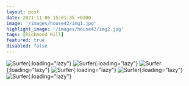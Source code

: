 ```yaml
---
layout: post
date: 2021-11-06 15:01:35 +0300
image: '/images/house42/img1.jpg'
highlight_image: '/images/house42/img2.jpg'
tags: [Richmond Hill]
featured: true
disabled: false
---
```


![Surfer]({{site.baseurl}}/images/house42/img3.jpg){:loading="lazy"}
![Surfer]({{site.baseurl}}/images/house42/img4.jpg){:loading="lazy"}
![Surfer]({{site.baseurl}}/images/house42/img5.jpg){:loading="lazy"}
![Surfer]({{site.baseurl}}/images/house42/img6.jpg){:loading="lazy"}
![Surfer]({{site.baseurl}}/images/house42/img7.jpg){:loading="lazy"}
![Surfer]({{site.baseurl}}/images/house42/img8.jpg){:loading="lazy"} 